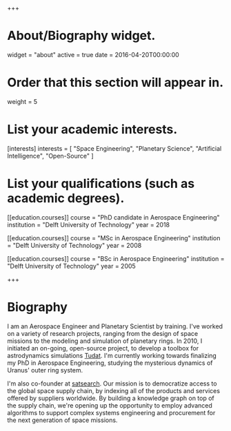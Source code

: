 +++
# About/Biography widget.
widget = "about"
active = true
date = 2016-04-20T00:00:00

# Order that this section will appear in.
weight = 5

# List your academic interests.
[interests]
  interests = [
    "Space Engineering",
    "Planetary Science",
    "Artificial Intelligence",
    "Open-Source"
  ]

# List your qualifications (such as academic degrees).
[[education.courses]]
  course = "PhD candidate in Aerospace Engineering"
  institution = "Delft University of Technology"
  year = 2018

[[education.courses]]
  course = "MSc in Aerospace Engineering"
  institution = "Delft University of Technology"
  year = 2008

[[education.courses]]
  course = "BSc in Aerospace Engineering"
  institution = "Delft University of Technology"
  year = 2005

+++

# Biography

I am an Aerospace Engineer and Planetary Scientist by training. I've worked on a variety of research projects, ranging from the design of space missions to the modeling and simulation of planetary rings. In 2010, I initiated an on-going, open-source project, to develop a toolbox for astrodynamics simulations [Tudat](https://github.com/tudat "Tudat"). I'm currently working towards finalizing my PhD in Aerospace Engineering, studying the mysterious dynamics of Uranus' outer ring system.

I'm also co-founder at [satsearch](https://satsearch.co "satsearch"). Our mission is to democratize access to the global space supply chain, by indexing all of the products and services offered by suppliers worldwide. By building a knowledge graph on top of the supply chain, we're opening up the opportunity to employ advanced algorithms to support complex systems engineering and procurement for the next generation of space missions.
